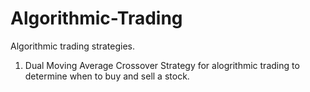 # Algorithmic-Trading
Algorithmic trading strategies.
1. Dual Moving Average Crossover Strategy for alogrithmic trading to determine when to buy and sell a stock.
